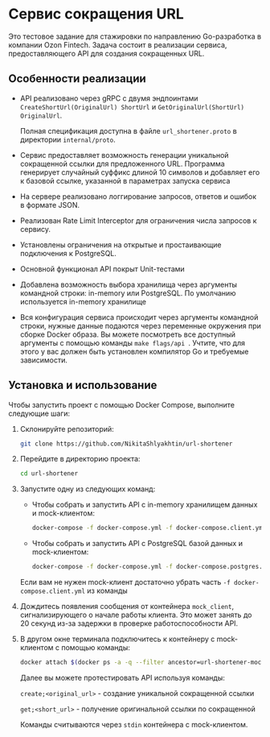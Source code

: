 # Сервис сокращения URL

Это тестовое задание для стажировки по направлению Go-разработка в компании Ozon Fintech. Задача состоит в реализации сервиса, предоставляющего API для создания сокращенных URL.

## Особенности реализации

- API реализовано через gRPC с двумя эндпоинтами `CreateShortUrl(OriginalUrl) ShortUrl` и `GetOriginalUrl(ShortUrl) OriginalUrl`. 

    Полная спецификация доступна в файле `url_shortener.proto` в директории `internal/proto`.

- Сервис предоставляет возможность генерации уникальной сокращенной ссылки для предложенного URL. Программа генерирует случайный суффикс длиной 10 символов и добавляет его к базовой ссылке, указанной в параметрах запуска сервиса 

- На сервере реализовано логгирование запросов, ответов и ошибок в формате JSON.

- Реализован Rate Limit Interceptor для ограничения числа запросов к сервису.

- Установлены ограничения на открытые и простаивающие подключения к PostgreSQL.

- Основной функционал API покрыт Unit-тестами

- Добавлена возможность выбора хранилища через аргументы командной строки: in-memory или PostgreSQL. По умолчанию используется in-memory хранилище

- Вся конфигурация сервиса происходит через аргументы командной строки, нужные данные подаются через переменные окружения при сборке Docker образа. Вы можете посмотреть все доступный аргументы с помощью команды `make flags/api `. Учтите, что для этого у вас должен быть установлен компилятор Go и требуемые зависимости. 

## Установка и использование

Чтобы запустить проект с помощью Docker Compose, выполните следующие шаги:

1. Склонируйте репозиторий:

   ```bash
   git clone https://github.com/NikitaShlyakhtin/url-shortener
   ```

2. Перейдите в директорию проекта:

   ```bash
   cd url-shortener
   ```

3. Запустите одну из следующих команд:

   - Чтобы собрать и запустить API с in-memory хранилищем данных и mock-клиентом:

     ```bash
     docker-compose -f docker-compose.yml -f docker-compose.client.yml up --build
     ```

   - Чтобы собрать и запустить API с PostgreSQL базой данных и mock-клиентом:

     ```bash
     docker-compose -f docker-compose.yml -f docker-compose.postgres.yml -f docker-compose.client.yml up --build
     ```
    
    Если вам не нужен mock-клиент достаточно убрать часть `-f docker-compose.client.yml` из команды

4. Дождитесь появления сообщения от контейнера `mock_client`, сигнализирующего о начале работы клиента. Это может занять до 20 секунд из-за задержки в проверке работоспособности API. 
   
5. В другом окне терминала подключитесь к контейнеру с mock-клиентом с помощью команды:

    ```bash
    docker attach $(docker ps -a -q --filter ancestor=url-shortener-mock_client --format="{{.ID}}")
    ```

    Далее вы можете протестировать API используя команды:

    `create;<original_url>` - создание уникальной сокращенной ссылки

    `get;<short_url>` - получение оригинальной ссылки по сокращенной

    Команды считываются через `stdin` контейнера с mock-клиентом.
